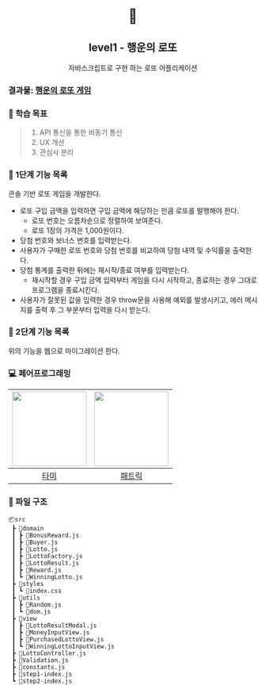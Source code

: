<h1 align="middle">🎱</h1>
<h2 align="middle">level1 - 행운의 로또</h2>
<p align="middle">자바스크립트로 구현 하는 로또 어플리케이션</p>

### 결과물: [행운의 로또 게임](https://xodms0309.github.io/javascript-lotto-1/dist/index.html/)


### 🚀 학습 목표
> 1. API 통신을 통한 비동기 통신
> 2. UX 개선
> 3. 관심사 분리


### 📝 1단계 기능 목록
콘솔 기반 로또 게임을 개발한다.
- 로또 구입 금액을 입력하면 구입 금액에 해당하는 만큼 로또를 발행해야 한다.
  - 로또 번호는 오름차순으로 정렬하여 보여준다.
  - 로또 1장의 가격은 1,000원이다.
- 당첨 번호와 보너스 번호를 입력받는다.
- 사용자가 구매한 로또 번호와 당첨 번호를 비교하여 당첨 내역 및 수익률을 출력한다.
- 당첨 통계를 출력한 뒤에는 재시작/종료 여부를 입력받는다.
  - 재시작할 경우 구입 금액 입력부터 게임을 다시 시작하고, 종료하는 경우 그대로 프로그램을 종료시킨다.
- 사용자가 잘못된 값을 입력한 경우 throw문을 사용해 예외를 발생시키고, 에러 메시지를 출력 후 그 부분부터 입력을 다시 받는다.


### 📝 2단계 기능 목록
위의 기능을 웹으로 마이그레이션 한다.
  

### 💻 페어프로그래밍
|<img src="https://avatars.githubusercontent.com/u/55427367?v=4" width=150px> |<img src="https://avatars.githubusercontent.com/u/20203944?v=4" width=150px>|
|:---:|:---:|
|[타미](http://github.com/xodms0309)|[패트릭](http://github.com/solo5star)|

### 🌲 파일 구조
```
📦src
 ┣ 📂domain
 ┃ ┣ 📜BonusReward.js
 ┃ ┣ 📜Buyer.js
 ┃ ┣ 📜Lotto.js
 ┃ ┣ 📜LottoFactory.js
 ┃ ┣ 📜LottoResult.js
 ┃ ┣ 📜Reward.js
 ┃ ┗ 📜WinningLotto.js
 ┣ 📂styles
 ┃ ┗ 📜index.css
 ┣ 📂utils
 ┃ ┣ 📜Random.js
 ┃ ┗ 📜dom.js
 ┣ 📂view
 ┃ ┣ 📜LottoResultModal.js
 ┃ ┣ 📜MoneyInputView.js
 ┃ ┣ 📜PurchasedLottoView.js
 ┃ ┗ 📜WinningLottoInputView.js
 ┣ 📜LottoController.js
 ┣ 📜Validation.js
 ┣ 📜constants.js
 ┣ 📜step1-index.js
 ┗ 📜step2-index.js
```

